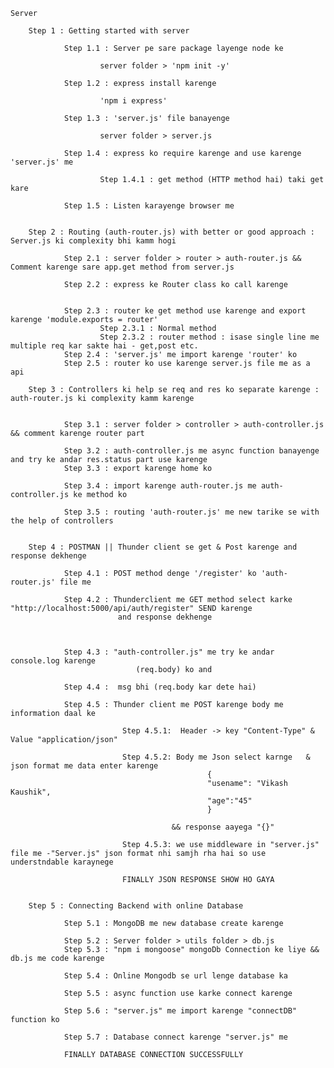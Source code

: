     Server

        Step 1 : Getting started with server

                Step 1.1 : Server pe sare package layenge node ke
                
                        server folder > 'npm init -y'

                Step 1.2 : express install karenge

                        'npm i express'

                Step 1.3 : 'server.js' file banayenge

                        server folder > server.js

                Step 1.4 : express ko require karenge and use karenge 'server.js' me

                        Step 1.4.1 : get method (HTTP method hai) taki get kare 

                Step 1.5 : Listen karayenge browser me       


        Step 2 : Routing (auth-router.js) with better or good approach : Server.js ki complexity bhi kamm hogi

                Step 2.1 : server folder > router > auth-router.js && Comment karenge sare app.get method from server.js

                Step 2.2 : express ke Router class ko call karenge
                        

                Step 2.3 : router ke get method use karenge and export karenge 'module.exports = router'
                        Step 2.3.1 : Normal method 
                        Step 2.3.2 : router method : isase single line me multiple req kar sakte hai - get,post etc.
                Step 2.4 : 'server.js' me import karenge 'router' ko 
                Step 2.5 : router ko use karenge server.js file me as a api

        Step 3 : Controllers ki help se req and res ko separate karenge : auth-router.js ki complexity kamm karenge    


                Step 3.1 : server folder > controller > auth-controller.js && comment karenge router part

                Step 3.2 : auth-controller.js me async function banayenge and try ke andar res.status part use karenge     
                Step 3.3 : export karenge home ko 

                Step 3.4 : import karenge auth-router.js me auth-controller.js ke method ko

                Step 3.5 : routing 'auth-router.js' me new tarike se with the help of controllers


        Step 4 : POSTMAN || Thunder client se get & Post karenge and response dekhenge

                Step 4.1 : POST method denge '/register' ko 'auth-router.js' file me     

                Step 4.2 : Thunderclient me GET method select karke "http://localhost:5000/api/auth/register" SEND karenge
                            and response dekhenge 

                

                Step 4.3 : "auth-controller.js" me try ke andar console.log karenge 
                                (req.body) ko and   

                Step 4.4 :  msg bhi (req.body kar dete hai)        

                Step 4.5 : Thunder client me POST karenge body me information daal ke

                             Step 4.5.1:  Header -> key "Content-Type" & Value "application/json"     

                             Step 4.5.2: Body me Json select karnge   & json format me data enter karenge
                                                {
                                                "usename": "Vikash Kaushik",
                                                "age":"45"
                                                } 

                                        && response aayega "{}"   

                             Step 4.5.3: we use middleware in "server.js" file me -"Server.js" json format nhi samjh rha hai so use understndable karaynege    

                             FINALLY JSON RESPONSE SHOW HO GAYA   


        Step 5 : Connecting Backend with online Database  

                Step 5.1 : MongoDB me new database create karenge

                Step 5.2 : Server folder > utils folder > db.js
                Step 5.3 : "npm i mongoose" mongoDb Connection ke liye &&  db.js me code karenge

                Step 5.4 : Online Mongodb se url lenge database ka

                Step 5.5 : async function use karke connect karenge

                Step 5.6 : "server.js" me import karenge "connectDB" function ko

                Step 5.7 : Database connect karenge "server.js" me

                FINALLY DATABASE CONNECTION SUCCESSFULLY 



              


                

                










